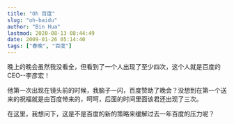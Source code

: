 ```yaml
---
title: "Oh 百度"
slug: "oh-baidu"
author: "Bin Hua"
lastmod: 2020-08-13 08:44:49
date: 2009-01-26 05:14:40
tags: ["春晚", "百度"]
---
```


晚上的晚会虽然我没看全，但看到了一个人出现了至少四次，这个人就是百度的CEO--李彦宏！

他第一次出现在镜头前的时候，我脑子一闪，百度赞助了晚会？没想到在第一个送来的祝福就是由百度带来的，呵呵，后面的时间里面该君还出现了三次。

在这里，我想问下，这是不是百度的新的策略来缓解过去一年百度的压力呢？